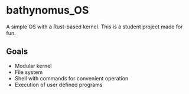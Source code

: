 # bathynomus_OS
A simple OS with a Rust-based kernel. This is a student project made for fun.

## Goals
- Modular kernel 
- File system
- Shell with commands for convenient operation
- Execution of user defined programs 

